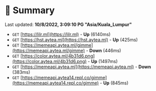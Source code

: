 # 📖 Summary
Last updated: **10/8/2022, 3:09:10 PG "Asia/Kuala_Lumpur"**

- `GET` [https://lilr.ml](https://lilr.ml) - **Up** (6140ms)
- `GET` [https://hst.aytea.ml](https://hst.aytea.ml) - **Up** (425ms)
- `GET` [https://memeapi.aytea.ml/gimme](https://memeapi.aytea.ml/gimme) - **Down** (446ms)
- `GET` [https://color.aytea.ml/4b31d6.png](https://color.aytea.ml/4b31d6.png) - **Up** (1497ms)
- `GET` [https://memeapi.aytea.ml](https://memeapi.aytea.ml) - **Down** (383ms)
- `GET` [https://memeapi.aytea14.repl.co/gimme](https://memeapi.aytea14.repl.co/gimme) - **Up** (845ms)
